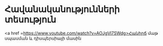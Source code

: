 # Հավանականությունների տեսություն

<a href =https://www.youtube.com/watch?v=AOJgVl7SWdg>Հակիրճ մաթ սպասման և դիսպերսիայի մասին</a>

